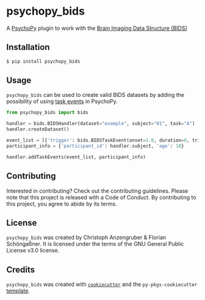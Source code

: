 # psychopy_bids

A [PsychoPy](https://www.psychopy.org/) plugin to work with the [Brain Imaging Data Structure (BIDS)](https://bids-specification.readthedocs.io/)

## Installation

```bash
$ pip install psychopy_bids
```

## Usage

`psychopy_bids` can be used to create valid BIDS datasets by adding the possibility of using [task events](https://bids-specification.readthedocs.io/en/stable/04-modality-specific-files/05-task-events.html) in PsychoPy.

```python
from psychopy_bids import bids

handler = bids.BIDSHandler(dataset="example", subject="01", task="A")
handler.createDataset()

event_list = [{'trigger': bids.BIDSTaskEvent(onset=1.0, duration=0, trial_type="trigger")}]
participant_info = {'participant_id': handler.subject, 'age': 18}

handler.addTaskEvents(event_list, participant_info)
```

## Contributing

Interested in contributing? Check out the contributing guidelines. Please note that this project is released with a Code of Conduct. By contributing to this project, you agree to abide by its terms.

## License

`psychopy_bids` was created by Christoph Anzengruber & Florian Schöngaßner. It is licensed under the terms of the GNU General Public License v3.0 license.

## Credits

`psychopy_bids` was created with [`cookiecutter`](https://cookiecutter.readthedocs.io/en/latest/) and the `py-pkgs-cookiecutter` [template](https://github.com/py-pkgs/py-pkgs-cookiecutter).
